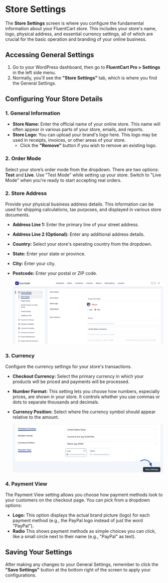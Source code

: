  # Store Settings

The **Store Settings** screen is where you configure the fundamental information about your FluentCart store. This includes your store's name, logo, physical address, and essential currency settings, all of which are crucial for the basic operation and branding of your online business.

## Accessing General Settings

1.  Go to your WordPress dashboard, then go to **FluentCart Pro > Settings** in the left side menu.
2.  Normally, you'll see the **"Store Settings"** tab, which is where you find the General Settings.

## Configuring Your Store Details

### 1. General Information

* **Store Name:** Enter the official name of your online store. This name will often appear in various parts of your store, emails, and reports.
* **Store Logo:** You can upload your brand's logo here. This logo may be used in receipts, invoices, or other areas of your store.
    * Click the **"Remove"** button if you wish to remove an existing logo.

### 2. Order Mode

Select your store’s order mode from the dropdown. There are two options: **Test** and **Live**. Use "Test Mode" while setting up your store. Switch to "Live Mode" when you're ready to start accepting real orders.

### 2. Store Address

Provide your physical business address details. This information can be used for shipping calculations, tax purposes, and displayed in various store documents.

* **Address Line 1:** Enter the primary line of your street address.
* **Address Line 2 (Optional):** Enter any additional address details.
* **Country:** Select your store's operating country from the dropdown.
* **State:** Enter your state or province.
* **City:** Enter your city.
* **Postcode:** Enter your postal or ZIP code.

    ![Screenshot of Store Settings - Store Setup Tab](/guide/public/images/settings-configuration/store-setting/store-settings-setup.png)

### 3. Currency

Configure the currency settings for your store's transactions.

* **Checkout Currency:** Select the primary currency in which your products will be priced and payments will be processed.
* **Number Format:** This setting lets you choose how numbers, especially prices, are shown in your store. It controls whether you use commas or dots to separate thousands and decimals.
* **Currency Position:** Select where the currency symbol should appear relative to the amount.

    ![Screenshot of Store Settings - Store Setup Tab](/guide/public/images/settings-configuration/store-setting/store-currency-setup.png)

### 4. Payment View

The Payment View setting allows you choose how payment methods look to your customers on the checkout page. You can pick from a dropdown options:

* **Logo:** This option displays the actual brand picture (logo) for each payment method (e.g., the PayPal logo instead of just the word "PayPal").
* **Radio** This shows payment methods as simple choices you can click, like a small circle next to their name (e.g., "PayPal" as text).

## Saving Your Settings

After making any changes to your General Settings, remember to click the **"Save Settings"** button at the bottom right of the screen to apply your configurations.

